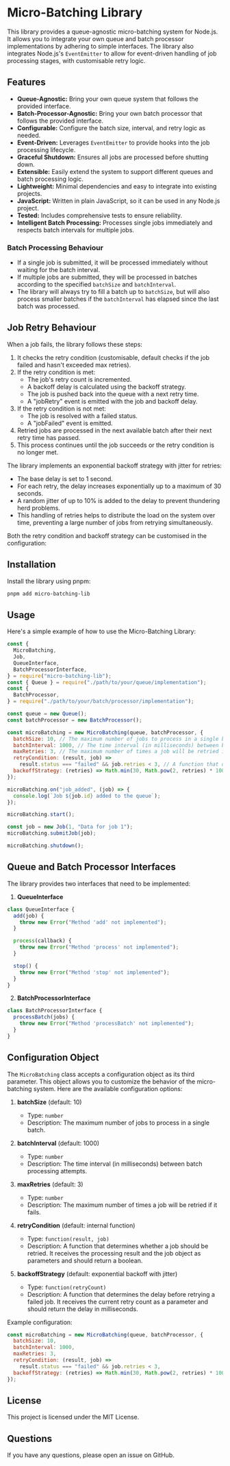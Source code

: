 # Micro-Batching Library

This library provides a queue-agnostic micro-batching system for Node.js. It allows you to integrate your own queue and batch processor implementations by adhering to simple interfaces. The library also integrates Node.js's `EventEmitter` to allow for event-driven handling of job processing stages, with customisable retry logic.

## Features

- **Queue-Agnostic:** Bring your own queue system that follows the provided interface.
- **Batch-Processor-Agnostic:** Bring your own batch processor that follows the provided interface.
- **Configurable:** Configure the batch size, interval, and retry logic as needed.
- **Event-Driven:** Leverages `EventEmitter` to provide hooks into the job processing lifecycle.
- **Graceful Shutdown:** Ensures all jobs are processed before shutting down.
- **Extensible:** Easily extend the system to support different queues and batch processing logic.
- **Lightweight:** Minimal dependencies and easy to integrate into existing projects.
- **JavaScript:** Written in plain JavaScript, so it can be used in any Node.js project.
- **Tested:** Includes comprehensive tests to ensure reliability.
- **Intelligent Batch Processing:** Processes single jobs immediately and respects batch intervals for multiple jobs.

### Batch Processing Behaviour

- If a single job is submitted, it will be processed immediately without waiting for the batch interval.
- If multiple jobs are submitted, they will be processed in batches according to the specified `batchSize` and `batchInterval`.
- The library will always try to fill a batch up to `batchSize`, but will also process smaller batches if the `batchInterval` has elapsed since the last batch was processed.

## Job Retry Behaviour

When a job fails, the library follows these steps:

1. It checks the retry condition (customisable, default checks if the job failed and hasn't exceeded max retries).
2. If the retry condition is met:
   - The job's retry count is incremented.
   - A backoff delay is calculated using the backoff strategy.
   - The job is pushed back into the queue with a next retry time.
   - A "jobRetry" event is emitted with the job and backoff delay.
3. If the retry condition is not met:
   - The job is resolved with a failed status.
   - A "jobFailed" event is emitted.
4. Retried jobs are processed in the next available batch after their next retry time has passed.
5. This process continues until the job succeeds or the retry condition is no longer met.

The library implements an exponential backoff strategy with jitter for retries:

- The base delay is set to 1 second.
- For each retry, the delay increases exponentially up to a maximum of 30 seconds.
- A random jitter of up to 10% is added to the delay to prevent thundering herd problems.
- This handling of retries helps to distribute the load on the system over time, preventing a large number of jobs from retrying simultaneously.

Both the retry condition and backoff strategy can be customised in the configuration:

## Installation

Install the library using pnpm:

```bash
pnpm add micro-batching-lib
```

## Usage

Here's a simple example of how to use the Micro-Batching Library:

```javascript
const {
  MicroBatching,
  Job,
  QueueInterface,
  BatchProcessorInterface,
} = require("micro-batching-lib");
const { Queue } = require("./path/to/your/queue/implementation");
const {
  BatchProcessor,
} = require("./path/to/your/batch/processor/implementation");

const queue = new Queue();
const batchProcessor = new BatchProcessor();

const microBatching = new MicroBatching(queue, batchProcessor, {
  batchSize: 10, // The maximum number of jobs to process in a single batch.
  batchInterval: 1000, // The time interval (in milliseconds) between batch processing attempts.
  maxRetries: 3, // The maximum number of times a job will be retried if it fails.
  retryCondition: (result, job) =>
    result.status === "failed" && job.retries < 3, // A function that determines whether a job should be retried.
  backoffStrategy: (retries) => Math.min(30, Math.pow(2, retries) * 1000), // A function that determines the delay before retrying a failed job.
});

microBatching.on("job_added", (job) => {
  console.log(`Job ${job.id} added to the queue`);
});

microBatching.start();

const job = new Job(1, "Data for job 1");
microBatching.submitJob(job);

microBatching.shutdown();
```

## Queue and Batch Processor Interfaces

The library provides two interfaces that need to be implemented:

1. **QueueInterface**

```javascript
class QueueInterface {
  add(job) {
    throw new Error("Method 'add' not implemented");
  }

  process(callback) {
    throw new Error("Method 'process' not implemented");
  }

  stop() {
    throw new Error("Method 'stop' not implemented");
  }
}
```

2. **BatchProcessorInterface**

```javascript
class BatchProcessorInterface {
  processBatch(jobs) {
    throw new Error("Method 'processBatch' not implemented");
  }
}
```

## Configuration Object

The `MicroBatching` class accepts a configuration object as its third parameter. This object allows you to customize the behavior of the micro-batching system. Here are the available configuration options:

1. **batchSize** (default: 10)

   - Type: `number`
   - Description: The maximum number of jobs to process in a single batch.

2. **batchInterval** (default: 1000)

   - Type: `number`
   - Description: The time interval (in milliseconds) between batch processing attempts.

3. **maxRetries** (default: 3)

   - Type: `number`
   - Description: The maximum number of times a job will be retried if it fails.

4. **retryCondition** (default: internal function)

   - Type: `function(result, job)`
   - Description: A function that determines whether a job should be retried. It receives the processing result and the job object as parameters and should return a boolean.

5. **backoffStrategy** (default: exponential backoff with jitter)
   - Type: `function(retryCount)`
   - Description: A function that determines the delay before retrying a failed job. It receives the current retry count as a parameter and should return the delay in milliseconds.

Example configuration:

```javascript
const microBatching = new MicroBatching(queue, batchProcessor, {
  batchSize: 10,
  batchInterval: 1000,
  maxRetries: 3,
  retryCondition: (result, job) =>
    result.status === "failed" && job.retries < 3,
  backoffStrategy: (retries) => Math.min(30, Math.pow(2, retries) * 1000),
});
```

## License

This project is licensed under the MIT License.

## Questions

If you have any questions, please open an issue on GitHub.
